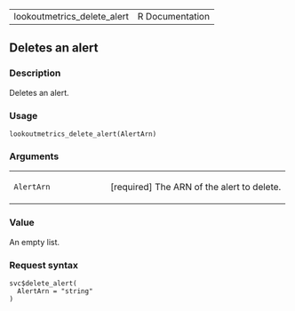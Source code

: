 <table style="width: 100%;">
<tbody>
<tr class="odd">
<td>lookoutmetrics_delete_alert</td>
<td style="text-align: right;">R Documentation</td>
</tr>
</tbody>
</table>

## Deletes an alert

### Description

Deletes an alert.

### Usage

    lookoutmetrics_delete_alert(AlertArn)

### Arguments

<table>
<colgroup>
<col style="width: 35%" />
<col style="width: 65%" />
</colgroup>
<tbody>
<tr class="odd">
<td><code
id="lookoutmetrics_delete_alert_:_AlertArn">AlertArn</code></td>
<td><p>[required] The ARN of the alert to delete.</p></td>
</tr>
</tbody>
</table>

### Value

An empty list.

### Request syntax

    svc$delete_alert(
      AlertArn = "string"
    )
